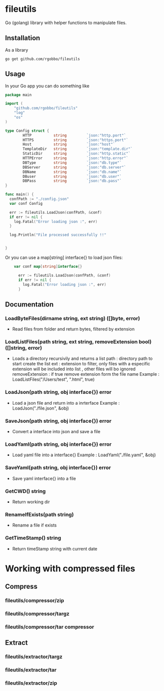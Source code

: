 # fileutils
Go (golang) library with helper functions to manipulate files.

## Installation

As a library

```shell
go get github.com/rgobbo/fileutils
```

## Usage

In your Go app you can do something like

```go
package main

import (
    "github.com/rgobbo/fileutils"
    "log"
    "os"
)

type Config struct {
    	HTTP          string         `json:"http.port"`
    	HTTPS         string         `json:"https.port"`
    	Host          string         `json:"host"`
    	TemplateDir   string         `json:"template.dir"`
    	StaticDir     string         `json:"http.static"`
    	HTTPError     string         `json:"http.error"`
    	DBType        string         `json:"db.type"`
    	DBServer      string         `json:"db.server"`
    	DBName        string         `json:"db.name"`
    	DBuser        string         `json:"db.user"`
    	DBPass        string         `json:"db.pass"`
}

func main() {
  confPath := "./config.json"
  var conf Config

  err := fileutils.LoadJson(confPath, &conf)
  if err != nil {
  	log.Fatal("Error loading json :", err)
  }

  log.Println("File processed successfully !!"


}
```

Or you can use a map[string] interface{} to load json files:

```go
    var conf map[string]interface{}

      err := fileutils.LoadJson(confPath, &conf)
      if err != nil {
      	log.Fatal("Error loading json :", err)
      }
```


## Documentation

### LoadByteFiles(dirname string, ext string) ([]byte, error)
 - Read files from folder and return bytes, filtered by extension

### LoadListFiles(path string, ext string, removeExtension bool) ([]string, error)
 - Loads a directory recursivily and returns a list
 path : directory path to start create the list
 ext : extension to filter, only files with a especific extension will be included into list , other files will bo ignored
 removeExtension : if true remove extension form the file name
 Example : LoadListFiles("/Users/test", ".html", true)

### LoadJson(path string, obj interface{}) error
 - Load a json file and return into a inrterface
 Example : LoadJson("./file.json", &obj)

### SaveJson(path string, obj interface{}) error
 - Convert a interface into json and save a file

### LoadYaml(path string, obj interface{}) error
 - Load yaml file into a interface{}
 Example : LoadYaml("./file.yaml", &obj)

### SaveYaml(path string, obj interface{}) error
 - Save yaml interface{} into a file

### GetCWD() string
 - Return working dir

### RenameIfExists(path string)
 - Rename a file if exists

### GetTimeStamp() string
 - Return timeStamp string with current date

# Working with compressed files

## Compress
### fileutils/compressor/zip

### fileutils/compressor/targz

### fileutils/compressor/tar compressor

## Extract
### fileutils/extractor/targz

### fileutils/extractor/tar

### fileutils/extractor/zip
